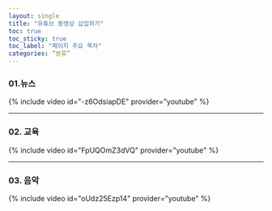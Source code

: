 ```yaml
---
layout: single
title: "유튜브 동영상 삽입하기"
toc: true
toc_sticky: true
toc_label: "페이지 주요 목차"
categories: “분류”
---
```


### 01.뉴스 

{% include video id="-z6OdsiapDE" provider="youtube" %}

---
### 02. 교육

{% include video id="FpUQOmZ3dVQ" provider="youtube" %}


--- 
### 03. 음악

{% include video id="oUdz25Ezp14" provider="youtube" %}

     
